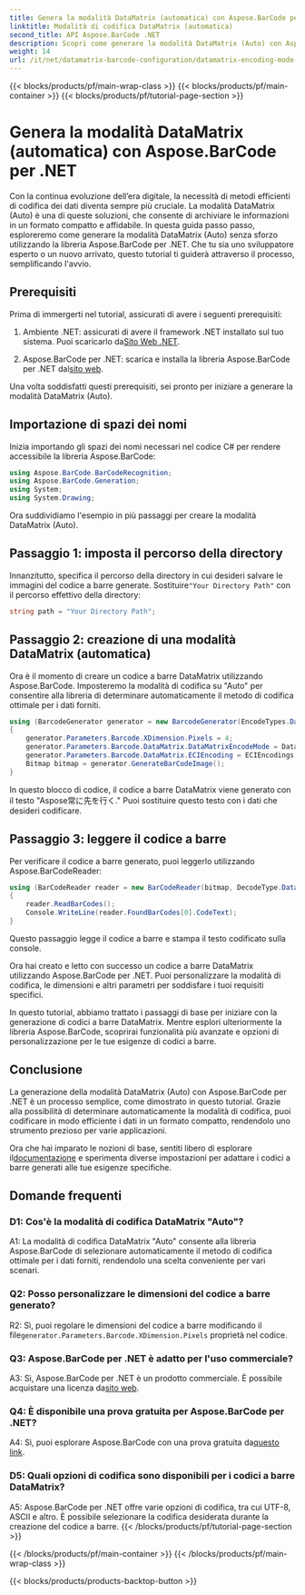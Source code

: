 ```yaml
---
title: Genera la modalità DataMatrix (automatica) con Aspose.BarCode per .NET
linktitle: Modalità di codifica DataMatrix (automatica)
second_title: API Aspose.BarCode .NET
description: Scopri come generare la modalità DataMatrix (Auto) con Aspose.BarCode per .NET. Questa guida passo passo copre tutto, dai prerequisiti alla lettura dei codici a barre.
weight: 14
url: /it/net/datamatrix-barcode-configuration/datamatrix-encoding-mode-auto/
---
```


{{< blocks/products/pf/main-wrap-class >}}
{{< blocks/products/pf/main-container >}}
{{< blocks/products/pf/tutorial-page-section >}}

# Genera la modalità DataMatrix (automatica) con Aspose.BarCode per .NET

Con la continua evoluzione dell’era digitale, la necessità di metodi efficienti di codifica dei dati diventa sempre più cruciale. La modalità DataMatrix (Auto) è una di queste soluzioni, che consente di archiviare le informazioni in un formato compatto e affidabile. In questa guida passo passo, esploreremo come generare la modalità DataMatrix (Auto) senza sforzo utilizzando la libreria Aspose.BarCode per .NET. Che tu sia uno sviluppatore esperto o un nuovo arrivato, questo tutorial ti guiderà attraverso il processo, semplificando l'avvio.

## Prerequisiti

Prima di immergerti nel tutorial, assicurati di avere i seguenti prerequisiti:

1.  Ambiente .NET: assicurati di avere il framework .NET installato sul tuo sistema. Puoi scaricarlo da[Sito Web .NET](https://dotnet.microsoft.com/download/dotnet).

2.  Aspose.BarCode per .NET: scarica e installa la libreria Aspose.BarCode per .NET dal[sito web](https://releases.aspose.com/barcode/net/).

Una volta soddisfatti questi prerequisiti, sei pronto per iniziare a generare la modalità DataMatrix (Auto).

## Importazione di spazi dei nomi

Inizia importando gli spazi dei nomi necessari nel codice C# per rendere accessibile la libreria Aspose.BarCode:

```csharp
using Aspose.BarCode.BarCodeRecognition;
using Aspose.BarCode.Generation;
using System;
using System.Drawing;
```

Ora suddividiamo l'esempio in più passaggi per creare la modalità DataMatrix (Auto).

## Passaggio 1: imposta il percorso della directory

 Innanzitutto, specifica il percorso della directory in cui desideri salvare le immagini del codice a barre generate. Sostituire`"Your Directory Path"` con il percorso effettivo della directory:

```csharp
string path = "Your Directory Path";
```

## Passaggio 2: creazione di una modalità DataMatrix (automatica)

Ora è il momento di creare un codice a barre DataMatrix utilizzando Aspose.BarCode. Imposteremo la modalità di codifica su "Auto" per consentire alla libreria di determinare automaticamente il metodo di codifica ottimale per i dati forniti.

```csharp
using (BarcodeGenerator generator = new BarcodeGenerator(EncodeTypes.DataMatrix, "Aspose常に先を行く"))
{
    generator.Parameters.Barcode.XDimension.Pixels = 4;
    generator.Parameters.Barcode.DataMatrix.DataMatrixEncodeMode = DataMatrixEncodeMode.Auto;
    generator.Parameters.Barcode.DataMatrix.ECIEncoding = ECIEncodings.UTF8;
    Bitmap bitmap = generator.GenerateBarCodeImage();
}
```

In questo blocco di codice, il codice a barre DataMatrix viene generato con il testo "Aspose常に先を行く." Puoi sostituire questo testo con i dati che desideri codificare.

## Passaggio 3: leggere il codice a barre

Per verificare il codice a barre generato, puoi leggerlo utilizzando Aspose.BarCodeReader:

```csharp
using (BarCodeReader reader = new BarCodeReader(bitmap, DecodeType.DataMatrix))
{
    reader.ReadBarCodes();
    Console.WriteLine(reader.FoundBarCodes[0].CodeText);
}
```

Questo passaggio legge il codice a barre e stampa il testo codificato sulla console.

Ora hai creato e letto con successo un codice a barre DataMatrix utilizzando Aspose.BarCode per .NET. Puoi personalizzare la modalità di codifica, le dimensioni e altri parametri per soddisfare i tuoi requisiti specifici.

In questo tutorial, abbiamo trattato i passaggi di base per iniziare con la generazione di codici a barre DataMatrix. Mentre esplori ulteriormente la libreria Aspose.BarCode, scoprirai funzionalità più avanzate e opzioni di personalizzazione per le tue esigenze di codici a barre.

## Conclusione

La generazione della modalità DataMatrix (Auto) con Aspose.BarCode per .NET è un processo semplice, come dimostrato in questo tutorial. Grazie alla possibilità di determinare automaticamente la modalità di codifica, puoi codificare in modo efficiente i dati in un formato compatto, rendendolo uno strumento prezioso per varie applicazioni.

 Ora che hai imparato le nozioni di base, sentiti libero di esplorare il[documentazione](https://reference.aspose.com/barcode/net/) e sperimenta diverse impostazioni per adattare i codici a barre generati alle tue esigenze specifiche.

## Domande frequenti

### D1: Cos'è la modalità di codifica DataMatrix "Auto"?

A1: La modalità di codifica DataMatrix "Auto" consente alla libreria Aspose.BarCode di selezionare automaticamente il metodo di codifica ottimale per i dati forniti, rendendolo una scelta conveniente per vari scenari.

### Q2: Posso personalizzare le dimensioni del codice a barre generato?

 R2: Sì, puoi regolare le dimensioni del codice a barre modificando il file`generator.Parameters.Barcode.XDimension.Pixels` proprietà nel codice.

### Q3: Aspose.BarCode per .NET è adatto per l'uso commerciale?

 A3: Sì, Aspose.BarCode per .NET è un prodotto commerciale. È possibile acquistare una licenza da[sito web](https://purchase.aspose.com/buy).

### Q4: È disponibile una prova gratuita per Aspose.BarCode per .NET?

 A4: Sì, puoi esplorare Aspose.BarCode con una prova gratuita da[questo link](https://releases.aspose.com/).

### D5: Quali opzioni di codifica sono disponibili per i codici a barre DataMatrix?

A5: Aspose.BarCode per .NET offre varie opzioni di codifica, tra cui UTF-8, ASCII e altro. È possibile selezionare la codifica desiderata durante la creazione del codice a barre.
{{< /blocks/products/pf/tutorial-page-section >}}

{{< /blocks/products/pf/main-container >}}
{{< /blocks/products/pf/main-wrap-class >}}

{{< blocks/products/products-backtop-button >}}
